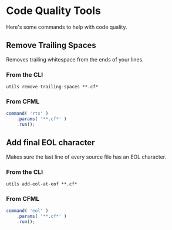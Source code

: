 # Code Quality Tools

Here's some commands to help with code quality.

## Remove Trailing Spaces

Removes trailing whitespace from the ends of your lines.

### From the CLI

```text
utils remove-trailing-spaces **.cf*
```

### From CFML

```javascript
command( 'rts' )
    .params( '**.cf*' )
    .run();
```

## Add final EOL character

Makes sure the last line of every source file has an EOL character.

### From the CLI

```text
utils add-eol-at-eof **.cf*
```

### From CFML

```javascript
command( 'eol' )
    .params( '**.cf*' )
    .run();
```

